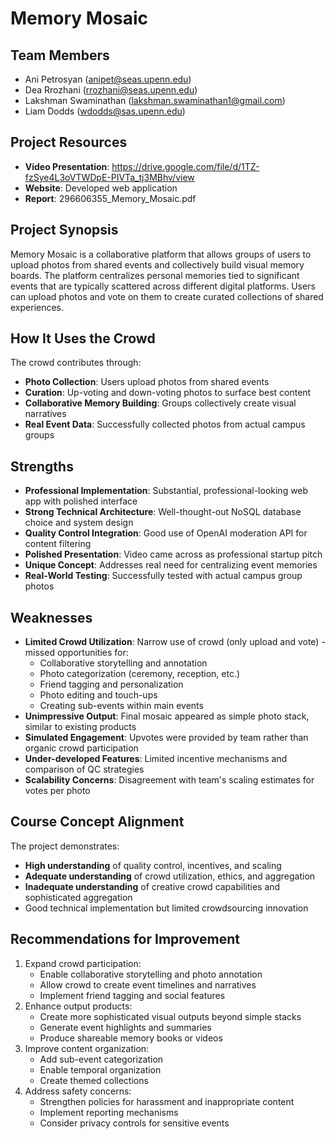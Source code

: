 # Memory Mosaic

## Team Members
- Ani Petrosyan (anipet@seas.upenn.edu)
- Dea Rrozhani (rrozhani@seas.upenn.edu)
- Lakshman Swaminathan (lakshman.swaminathan1@gmail.com)
- Liam Dodds (wdodds@sas.upenn.edu)

## Project Resources
- **Video Presentation**: https://drive.google.com/file/d/1TZ-fzSye4L3oVTWDpE-PIVTa_tj3MBhv/view
- **Website**: Developed web application
- **Report**: 296606355_Memory_Mosaic.pdf

## Project Synopsis
Memory Mosaic is a collaborative platform that allows groups of users to upload photos from shared events and collectively build visual memory boards. The platform centralizes personal memories tied to significant events that are typically scattered across different digital platforms. Users can upload photos and vote on them to create curated collections of shared experiences.

## How It Uses the Crowd
The crowd contributes through:
- **Photo Collection**: Users upload photos from shared events
- **Curation**: Up-voting and down-voting photos to surface best content
- **Collaborative Memory Building**: Groups collectively create visual narratives
- **Real Event Data**: Successfully collected photos from actual campus groups

## Strengths
- **Professional Implementation**: Substantial, professional-looking web app with polished interface
- **Strong Technical Architecture**: Well-thought-out NoSQL database choice and system design
- **Quality Control Integration**: Good use of OpenAI moderation API for content filtering
- **Polished Presentation**: Video came across as professional startup pitch
- **Unique Concept**: Addresses real need for centralizing event memories
- **Real-World Testing**: Successfully tested with actual campus group photos

## Weaknesses
- **Limited Crowd Utilization**: Narrow use of crowd (only upload and vote) - missed opportunities for:
  - Collaborative storytelling and annotation
  - Photo categorization (ceremony, reception, etc.)
  - Friend tagging and personalization
  - Photo editing and touch-ups
  - Creating sub-events within main events
- **Unimpressive Output**: Final mosaic appeared as simple photo stack, similar to existing products
- **Simulated Engagement**: Upvotes were provided by team rather than organic crowd participation
- **Under-developed Features**: Limited incentive mechanisms and comparison of QC strategies
- **Scalability Concerns**: Disagreement with team's scaling estimates for votes per photo

## Course Concept Alignment
The project demonstrates:
- **High understanding** of quality control, incentives, and scaling
- **Adequate understanding** of crowd utilization, ethics, and aggregation
- **Inadequate understanding** of creative crowd capabilities and sophisticated aggregation
- Good technical implementation but limited crowdsourcing innovation

## Recommendations for Improvement
1. Expand crowd participation:
   - Enable collaborative storytelling and photo annotation
   - Allow crowd to create event timelines and narratives
   - Implement friend tagging and social features
2. Enhance output products:
   - Create more sophisticated visual outputs beyond simple stacks
   - Generate event highlights and summaries
   - Produce shareable memory books or videos
3. Improve content organization:
   - Add sub-event categorization
   - Enable temporal organization
   - Create themed collections
4. Address safety concerns:
   - Strengthen policies for harassment and inappropriate content
   - Implement reporting mechanisms
   - Consider privacy controls for sensitive events
